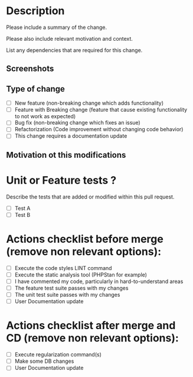 # Description

Please include a summary of the change. 

Please also include relevant motivation and context. 

List any dependencies that are required for this change.

## Screenshots

## Type of change

- [ ] New feature (non-breaking change which adds functionality)
- [ ] Feature with Breaking change (feature that cause existing functionality to not work as expected)
- [ ] Bug fix (non-breaking change which fixes an issue)
- [ ] Refactorization (Code improvement without changing code behavior)
- [ ] This change requires a documentation update

## Motivation ot this modifications

# Unit or Feature tests ?

Describe the tests that are added or modified within this pull request.

- [ ] Test A
- [ ] Test B

# Actions checklist before merge (remove non relevant options):

- [ ] Execute the code styles LINT command
- [ ] Execute the static analysis tool (PHPStan for example)
- [ ] I have commented my code, particularly in hard-to-understand areas
- [ ] The feature test suite passes with my changes
- [ ] The unit test suite passes with my changes
- [ ] User Documentation update

# Actions checklist after merge and CD (remove non relevant options):

- [ ] Execute regularization command(s)
- [ ] Make some DB changes
- [ ] User Documentation update
